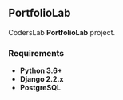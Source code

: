 ## PortfolioLab

CodersLab __PortfolioLab__ project.

### Requirements

* __Python 3.6+__
* __Django 2.2.x__
* __PostgreSQL__
